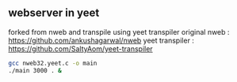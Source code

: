 ## webserver in yeet

forked from nweb and transpile using yeet transpiler
original nweb : https://github.com/ankushagarwal/nweb
yeet transpiler : https://github.com/SaltyAom/yeet-transpiler

```bash
gcc nweb32.yeet.c -o main
./main 3000 . &
```
